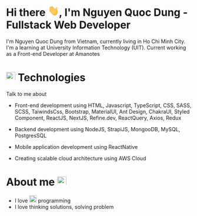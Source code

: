 # Hi there <img src="https://raw.githubusercontent.com/ABSphreak/ABSphreak/master/gifs/Hi.gif" width="30px" height="30px"/>, I'm Nguyen Quoc Dung - Fullstack Web Developer

I'm Nguyen Quoc Dung from Vietnam, currently living in Ho Chi Minh City. I'm a learning at University Information Technology (UIT). Current working as a Front-end Developer at Amanotes
# <img src="https://github.githubassets.com/images/icons/emoji/unicode/26a1.png" width="25px" height="25px"/> Technologies
Talk to me about

- Front-end development using HTML, Javascript, TypeScript, CSS, SASS, SCSS, TaiwindsCss, Bootstrap, MaterialUI, Ant Design, ChakraUI, Styled Component, ReactJS, NextJS, Refine.dev, ReactQuery, Axios, Redux

- Backend development using NodeJS, StrapiJS, MongooDB, MySQL, PostgresSQL

- Mobile application development using ReactNative

- Creating scalable cloud architecture using AWS Cloud


# About me <img src="https://github.githubassets.com/images/icons/emoji/unicode/1f914.png" width="25px" height="25px" margin="-4px"/>

- I love <img src="https://github.githubassets.com/images/icons/emoji/unicode/2764.png" width="20px" height="20px"/> programming
- I love thinking solutions, solving problem
